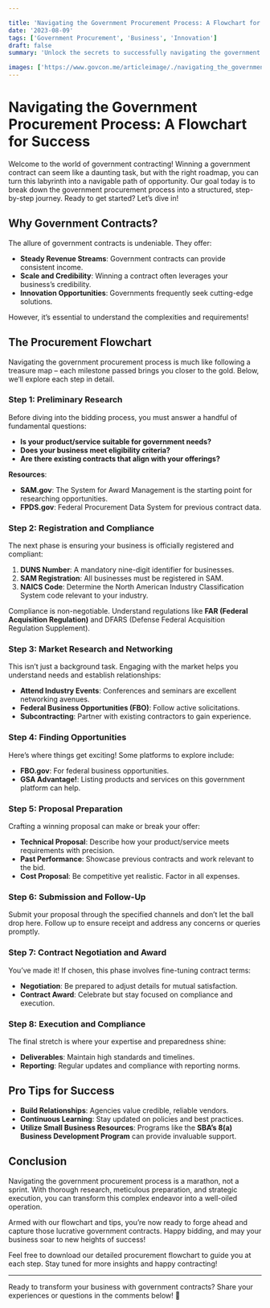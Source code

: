 ```yaml
---

title: 'Navigating the Government Procurement Process: A Flowchart for Success'
date: '2023-08-09'
tags: ['Government Procurement', 'Business', 'Innovation']
draft: false
summary: 'Unlock the secrets to successfully navigating the government procurement process with our in-depth guide and flowchart. Discover the strategies you need to secure lucrative contracts and grow your business.'

images: ['https://www.govcon.me/articleimage/./navigating_the_government_procurement_process_a_flowchart_for_success.webp']
---
```


# Navigating the Government Procurement Process: A Flowchart for Success

Welcome to the world of government contracting! Winning a government contract can seem like a daunting task, but with the right roadmap, you can turn this labyrinth into a navigable path of opportunity. Our goal today is to break down the government procurement process into a structured, step-by-step journey. Ready to get started? Let’s dive in!

## Why Government Contracts?

The allure of government contracts is undeniable. They offer:

- **Steady Revenue Streams**: Government contracts can provide consistent income.
- **Scale and Credibility**: Winning a contract often leverages your business’s credibility.
- **Innovation Opportunities**: Governments frequently seek cutting-edge solutions.

However, it’s essential to understand the complexities and requirements!

## The Procurement Flowchart

Navigating the government procurement process is much like following a treasure map – each milestone passed brings you closer to the gold. Below, we’ll explore each step in detail.

### Step 1: Preliminary Research

Before diving into the bidding process, you must answer a handful of fundamental questions:

- **Is your product/service suitable for government needs?**
- **Does your business meet eligibility criteria?**
- **Are there existing contracts that align with your offerings?**

**Resources**:
- **SAM.gov**: The System for Award Management is the starting point for researching opportunities.
- **FPDS.gov**: Federal Procurement Data System for previous contract data.

### Step 2: Registration and Compliance

The next phase is ensuring your business is officially registered and compliant:

1. **DUNS Number**: A mandatory nine-digit identifier for businesses.
2. **SAM Registration**: All businesses must be registered in SAM.
3. **NAICS Code**: Determine the North American Industry Classification System code relevant to your industry.

Compliance is non-negotiable. Understand regulations like **FAR (Federal Acquisition Regulation)** and DFARS (Defense Federal Acquisition Regulation Supplement).

### Step 3: Market Research and Networking

This isn’t just a background task. Engaging with the market helps you understand needs and establish relationships:

- **Attend Industry Events**: Conferences and seminars are excellent networking avenues.
- **Federal Business Opportunities (FBO)**: Follow active solicitations.
- **Subcontracting**: Partner with existing contractors to gain experience.

### Step 4: Finding Opportunities

Here’s where things get exciting! Some platforms to explore include:

- **FBO.gov**: For federal business opportunities.
- **GSA Advantage!**: Listing products and services on this government platform can help.

### Step 5: Proposal Preparation

Crafting a winning proposal can make or break your offer:

- **Technical Proposal**: Describe how your product/service meets requirements with precision.
- **Past Performance**: Showcase previous contracts and work relevant to the bid.
- **Cost Proposal**: Be competitive yet realistic. Factor in all expenses.

### Step 6: Submission and Follow-Up

Submit your proposal through the specified channels and don’t let the ball drop here. Follow up to ensure receipt and address any concerns or queries promptly.

### Step 7: Contract Negotiation and Award

You’ve made it! If chosen, this phase involves fine-tuning contract terms:

- **Negotiation**: Be prepared to adjust details for mutual satisfaction.
- **Contract Award**: Celebrate but stay focused on compliance and execution.

### Step 8: Execution and Compliance

The final stretch is where your expertise and preparedness shine:

- **Deliverables**: Maintain high standards and timelines.
- **Reporting**: Regular updates and compliance with reporting norms.
  

## Pro Tips for Success

- **Build Relationships**: Agencies value credible, reliable vendors.
- **Continuous Learning**: Stay updated on policies and best practices.
- **Utilize Small Business Resources**: Programs like the **SBA’s 8(a) Business Development Program** can provide invaluable support.

## Conclusion

Navigating the government procurement process is a marathon, not a sprint. With thorough research, meticulous preparation, and strategic execution, you can transform this complex endeavor into a well-oiled operation. 

Armed with our flowchart and tips, you’re now ready to forge ahead and capture those lucrative government contracts. Happy bidding, and may your business soar to new heights of success!

Feel free to download our detailed procurement flowchart to guide you at each step. Stay tuned for more insights and happy contracting!

---

Ready to transform your business with government contracts? Share your experiences or questions in the comments below! 🚀